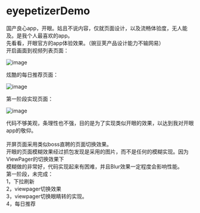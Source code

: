 # eyepetizerDemo
国产良心app，开眼。姑且不说内容，仅就页面设计，以及流畅体验度，无人能及。是我个人最喜欢的app。<br/>
先看看，开眼官方的app体验效果。（豌豆荚产品设计能力不输网易）<br/>
开启画面到视频列表页面：

![image](https://github.com/daimaXZ/eyepetizerDemo/blob/master/gif/eyepetizerd1.gif)

炫酷的每日推荐页面：

![image](https://github.com/daimaXZ/eyepetizerDemo/blob/master/gif/eyepetizerd2.gif)

第一阶段实现页面：

![image](https://github.com/daimaXZ/eyepetizerDemo/blob/master/gif/myEyepetizer1.gif)

代码不够美观，条理性也不强，目的是为了实现类似开眼的效果，以达到我对开眼app的敬仰。<br/>  
开屏页面采用类似boss直聘的页面切换效果。<br/>
开眼的页面模糊效果经过抓包发现是采用的图片，而不是任何的模糊实现。因为ViewPager的切换效果下<br/>
模糊做的非常好，代码实现起来有困难，并且Blur效果一定程度会影响性能。<br/>
第一阶段，未完成：<br/>
1，下拉刷新<br/>
2，viewpager切换效果<br/>
3，viewpager切换眼睛转的实现。<br/>
4，每日推荐<br/>
